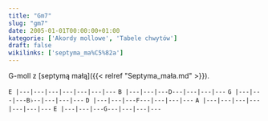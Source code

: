 ```yaml
---
title: "Gm7"
slug: "gm7"
date: 2005-01-01T00:00:00+01:00
kategorie: ['Akordy mollowe', 'Tabele chwytów']
draft: false
wikilinks: ['septyma_ma%C5%82a']
---
```

G-moll z [septymą małą]({{< relref "Septyma_mała.md" >}}).

`E |---|---|---|---|---|---|---`
`B |---|---|---D---|---|---|---`
`G |---|---|---B♭--|---|---|---`
`D |---|---|---F---|---|---|---`
`A |---|---|---|---|---|---|---`
`E |---|---|---G---|---|---|---`


